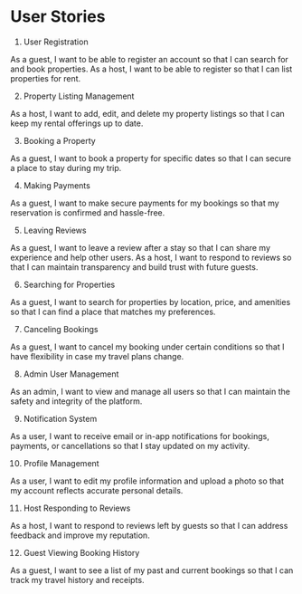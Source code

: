# User Stories

1. User Registration

As a guest, I want to be able to register an account so that I can search for and book properties.
As a host, I want to be able to register so that I can list properties for rent.

2. Property Listing Management

As a host, I want to add, edit, and delete my property listings so that I can keep my rental offerings up to date.

3. Booking a Property

As a guest, I want to book a property for specific dates so that I can secure a place to stay during my trip.

4. Making Payments

As a guest, I want to make secure payments for my bookings so that my reservation is confirmed and hassle-free.

5. Leaving Reviews

As a guest, I want to leave a review after a stay so that I can share my experience and help other users.
As a host, I want to respond to reviews so that I can maintain transparency and build trust with future guests.


6. Searching for Properties

As a guest, I want to search for properties by location, price, and amenities so that I can find a place that matches my preferences.

7. Canceling Bookings

As a guest, I want to cancel my booking under certain conditions so that I have flexibility in case my travel plans change.

8. Admin User Management

As an admin, I want to view and manage all users so that I can maintain the safety and integrity of the platform.

9. Notification System

As a user, I want to receive email or in-app notifications for bookings, payments, or cancellations so that I stay updated on my activity.

10. Profile Management

As a user, I want to edit my profile information and upload a photo so that my account reflects accurate personal details.

11. Host Responding to Reviews

As a host, I want to respond to reviews left by guests so that I can address feedback and improve my reputation.

12. Guest Viewing Booking History

As a guest, I want to see a list of my past and current bookings so that I can track my travel history and receipts.